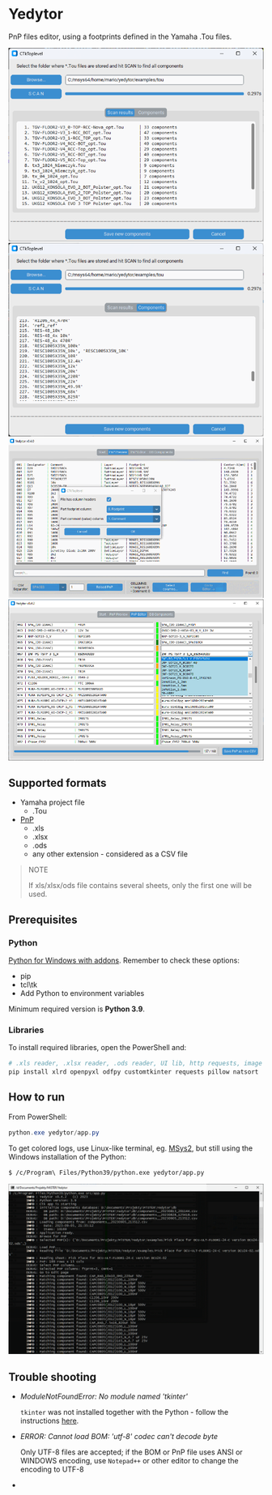 # Yedytor

PnP files editor, using a footprints defined in the Yamaha .Tou files.

![ss2](doc/sshot2.png)
![ss3](doc/sshot3.png)
![ss4](doc/sshot4.png)
![ss5](doc/sshot5.png)

## Supported formats

* Yamaha project file
  * .Tou
* [PnP](. "Pick And Place")
  * .xls
  * .xlsx
  * .ods
  * any other extension - considered as a CSV file

> NOTE
>
> If xls/xlsx/ods file contains several sheets, only the first one will be used.

## Prerequisites

### Python

[Python for Windows with addons](https://www.python.org/).
Remember to check these options:

* pip
* tcl\tk
* Add Python to environment variables

Minimum required version is **Python 3.9**.

### Libraries

To install required libraries, open the PowerShell and:

```ps1
# .xls reader, .xlsx reader, .ods reader, UI lib, http requests, image formats, natural sorting,
pip install xlrd openpyxl odfpy customtkinter requests pillow natsort
```

## How to run

From PowerShell:

```ps1
python.exe yedytor/app.py
```

To get colored logs, use Linux-like terminal, eg. [MSys2](msys2.org/), but still using the Windows installation of the Python:

```sh
$ /c/Program\ Files/Python39/python.exe yedytor/app.py
```

![msys2con](doc/msys2-console.png)

## Trouble shooting

* *ModuleNotFoundError: No module named 'tkinter'*

  `tkinter` was not installed together with the Python -
  follow the instructions [here](https://bobbyhadz.com/blog/python-no-module-named-tkinter).
* *ERROR: Cannot load BOM: 'utf-8' codec can't decode byte*

  Only UTF-8 files are accepted; if the BOM or PnP file uses ANSI or WINDOWS encoding, use `Notepad++` or other editor to change the encoding to UTF-8
*
